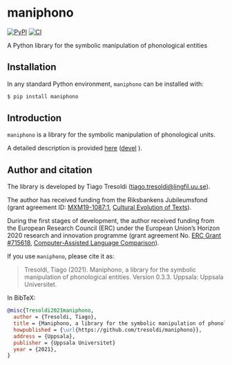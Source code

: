 # maniphono


[![PyPI](https://img.shields.io/pypi/v/maniphono.svg)](https://pypi.org/project/maniphono)
[![CI](https://github.com/tresoldi/maniphono/actions/workflows/ci.yml/badge.svg)](https://github.com/tresoldi/maniphono/actions/workflows/ci.yml)

A Python library for the symbolic manipulation of phonological entities

## Installation

In any standard Python environment, `maniphono` can be installed with:

```bash
$ pip install maniphono
```

## Introduction

`maniphono` is a library for the symbolic manipulation of phonological units.

A detailed description is provided
[here](https://htmlpreview.github.io/?https://github.com/tresoldi/maniphono/blob/main/extra/manual_release.html)
([devel](https://htmlpreview.github.io/?https://github.com/tresoldi/maniphono/blob/devel/extra/manual_release.html)
).

## Author and citation

The library is developed by Tiago Tresoldi (tiago.tresoldi@lingfil.uu.se).

The author has received funding from the Riksbankens Jubileumsfond
(grant agreement ID: [MXM19-1087:1](https://www.rj.se/en/anslag/2019/cultural-evolution-of-texts/),
[Cultural Evolution of Texts](https://github.com/evotext/)).

During the first stages of development, the author received funding from the
European Research Council (ERC) under the European Union’s Horizon 2020
research and innovation programme (grant agreement
No. [ERC Grant #715618](https://cordis.europa.eu/project/rcn/206320/factsheet/en),
[Computer-Assisted Language Comparison](https://digling.org/calc/)).

If you use `maniphono`, please cite it as:

  > Tresoldi, Tiago (2021). Maniphono, a library for the symbolic manipulation of phonological
  > entities. Version 0.3.3. Uppsala: Uppsala Universitet.

In BibTeX:

```bibtex
@misc{Tresoldi2021maniphono,
  author = {Tresoldi, Tiago},
  title = {Maniphono, a library for the symbolic manipulation of phonological entities. Version 0.3.3},
  howpublished = {\url{https://github.com/tresoldi/maniphono}},
  address = {Uppsala},
  publisher = {Uppsala Universitet}
  year = {2021},
}
```